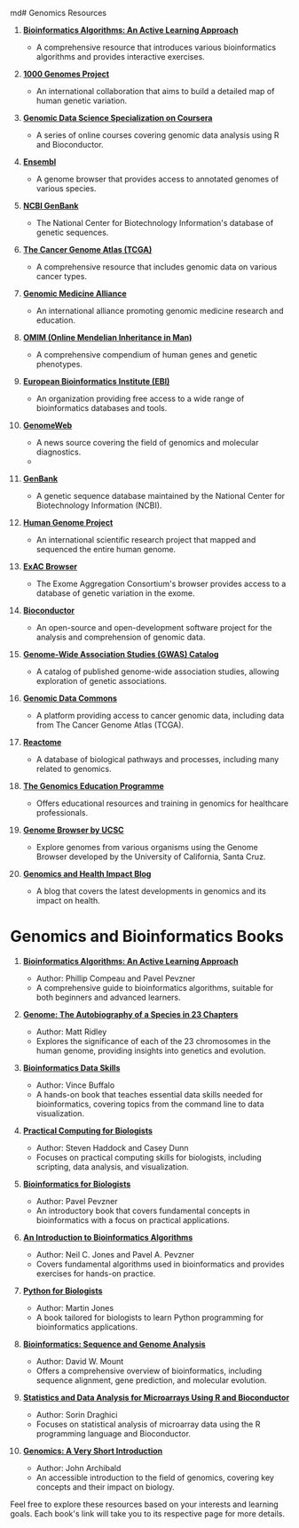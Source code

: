 md# Genomics Resources

1. **[Bioinformatics Algorithms: An Active Learning Approach](https://www.bioinformaticsalgorithms.org/)**
   - A comprehensive resource that introduces various bioinformatics algorithms and provides interactive exercises.

2. **[1000 Genomes Project](https://www.internationalgenome.org/)**
   - An international collaboration that aims to build a detailed map of human genetic variation.

3. **[Genomic Data Science Specialization on Coursera](https://www.coursera.org/specializations/genomic-data-science)**
   - A series of online courses covering genomic data analysis using R and Bioconductor.

4. **[Ensembl](https://www.ensembl.org/)**
   - A genome browser that provides access to annotated genomes of various species.

5. **[NCBI GenBank](https://www.ncbi.nlm.nih.gov/genbank/)**
   - The National Center for Biotechnology Information's database of genetic sequences.

6. **[The Cancer Genome Atlas (TCGA)](https://www.cancer.gov/about-nci/organization/ccg/research/structural-genomics/tcga)**
   - A comprehensive resource that includes genomic data on various cancer types.

7. **[Genomic Medicine Alliance](https://www.genomicmedicinealliance.org/)**
   - An international alliance promoting genomic medicine research and education.

8. **[OMIM (Online Mendelian Inheritance in Man)](https://www.omim.org/)**
   - A comprehensive compendium of human genes and genetic phenotypes.

9. **[European Bioinformatics Institute (EBI)](https://www.ebi.ac.uk/)**
   - An organization providing free access to a wide range of bioinformatics databases and tools.

10. **[GenomeWeb](https://www.genomeweb.com/)**
    - A news source covering the field of genomics and molecular diagnostics.
    - 
11. **[GenBank](https://www.ncbi.nlm.nih.gov/genbank/)**
    - A genetic sequence database maintained by the National Center for Biotechnology Information (NCBI).

12. **[Human Genome Project](https://www.genome.gov/human-genome-project)**
    - An international scientific research project that mapped and sequenced the entire human genome.

13. **[ExAC Browser](http://exac.broadinstitute.org/)**
    - The Exome Aggregation Consortium's browser provides access to a database of genetic variation in the exome.

14. **[Bioconductor](https://www.bioconductor.org/)**
    - An open-source and open-development software project for the analysis and comprehension of genomic data.

15. **[Genome-Wide Association Studies (GWAS) Catalog](https://www.ebi.ac.uk/gwas/)**
    - A catalog of published genome-wide association studies, allowing exploration of genetic associations.

16. **[Genomic Data Commons](https://gdc.cancer.gov/)**
    - A platform providing access to cancer genomic data, including data from The Cancer Genome Atlas (TCGA).

17. **[Reactome](https://reactome.org/)**
    - A database of biological pathways and processes, including many related to genomics.

18. **[The Genomics Education Programme](https://www.genomicseducation.hee.nhs.uk/)**
    - Offers educational resources and training in genomics for healthcare professionals.

19. **[Genome Browser by UCSC](https://genome.ucsc.edu/)**
    - Explore genomes from various organisms using the Genome Browser developed by the University of California, Santa Cruz.

20. **[Genomics and Health Impact Blog](https://genomicsandhealth.org/)**
    - A blog that covers the latest developments in genomics and its impact on health.

# Genomics and Bioinformatics Books

1. **[Bioinformatics Algorithms: An Active Learning Approach](https://www.bioinformaticsalgorithms.org/)**
   - Author: Phillip Compeau and Pavel Pevzner
   - A comprehensive guide to bioinformatics algorithms, suitable for both beginners and advanced learners.

2. **[Genome: The Autobiography of a Species in 23 Chapters](https://www.goodreads.com/book/show/118692.Genome)**
   - Author: Matt Ridley
   - Explores the significance of each of the 23 chromosomes in the human genome, providing insights into genetics and evolution.

3. **[Bioinformatics Data Skills](http://shop.oreilly.com/product/0636920030157.do)**
   - Author: Vince Buffalo
   - A hands-on book that teaches essential data skills needed for bioinformatics, covering topics from the command line to data visualization.

4. **[Practical Computing for Biologists](https://www.goodreads.com/book/show/11201539-practical-computing-for-biologists)**
   - Author: Steven Haddock and Casey Dunn
   - Focuses on practical computing skills for biologists, including scripting, data analysis, and visualization.

5. **[Bioinformatics for Biologists](https://www.cambridge.org/9781108701237)**
   - Author: Pavel Pevzner
   - An introductory book that covers fundamental concepts in bioinformatics with a focus on practical applications.

6. **[An Introduction to Bioinformatics Algorithms](https://www.goodreads.com/book/show/648672.An_Introduction_to_Bioinformatics_Algorithms)**
   - Author: Neil C. Jones and Pavel A. Pevzner
   - Covers fundamental algorithms used in bioinformatics and provides exercises for hands-on practice.

7. **[Python for Biologists](http://pythonforbiologists.com/)**
   - Author: Martin Jones
   - A book tailored for biologists to learn Python programming for bioinformatics applications.

8. **[Bioinformatics: Sequence and Genome Analysis](https://www.springer.com/gp/book/9780387982691)**
   - Author: David W. Mount
   - Offers a comprehensive overview of bioinformatics, including sequence alignment, gene prediction, and molecular evolution.

9. **[Statistics and Data Analysis for Microarrays Using R and Bioconductor](https://www.springer.com/gp/book/9780387251463)**
   - Author: Sorin Draghici
   - Focuses on statistical analysis of microarray data using the R programming language and Bioconductor.

10. **[Genomics: A Very Short Introduction](https://www.goodreads.com/book/show/17378991-genomics)**
    - Author: John Archibald
    - An accessible introduction to the field of genomics, covering key concepts and their impact on biology.

Feel free to explore these resources based on your interests and learning goals. Each book's link will take you to its respective page for more details.
